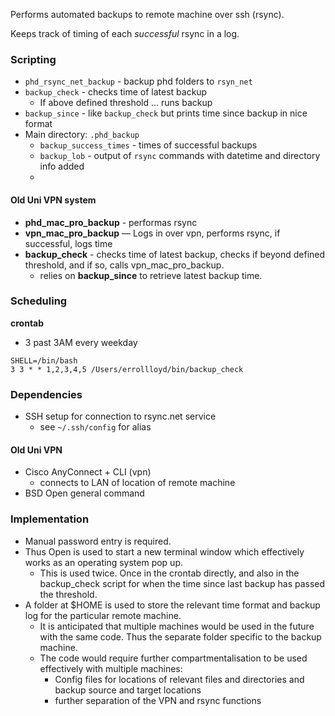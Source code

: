 Performs automated backups to remote machine over ssh (rsync).

Keeps track of timing of each *successful* rsync in a log.


### Scripting

* `phd_rsync_net_backup` - backup phd folders to `rsyn_net`
* `backup_check` - checks time of latest backup
	- If above defined threshold ... runs backup
* `backup_since` - like `backup_check` but prints time since backup in nice format
* Main directory: `.phd_backup`
	- `backup_success_times` - times of successful backups
	- `backup_lob` - output of `rsync` commands with datetime and directory info added
	- 

#### Old Uni VPN system

* **phd_mac_pro_backup** - performas rsync
* **vpn_mac_pro_backup** — Logs in over vpn, performs rsync, if successful, logs time
* **backup_check** - checks time of latest backup, checks if beyond defined threshold, and if so, calls vpn_mac_pro_backup.
	* relies on **backup_since** to retrieve latest backup time.

### Scheduling

**crontab**

* 3 past 3AM every weekday

```
SHELL=/bin/bash
3 3 * * 1,2,3,4,5 /Users/errollloyd/bin/backup_check
```

### Dependencies

* SSH setup for connection to rsync.net service
	- see `~/.ssh/config` for alias

#### Old Uni VPN

* Cisco AnyConnect + CLI (vpn)
	* connects to LAN of location of remote machine
* BSD Open general command

### Implementation

* Manual password entry is required.  
* Thus Open is used to start a new terminal window which effectively works as an operating system pop up.
	* This is used twice.  Once in the crontab directly, and also in the backup_check script for when the time since last backup has passed the threshold.
* A folder at $HOME is used to store the relevant time format and backup log for the particular remote machine.
	* It is anticipated that multiple machines would be used in the future with the same code.  Thus the separate folder specific to the backup machine.
	* The code would require further compartmentalisation to be used effectively with multiple machines:
		* Config files for locations of relevant files and directories and backup source and target locations
		* further separation of the VPN and rsync functions
